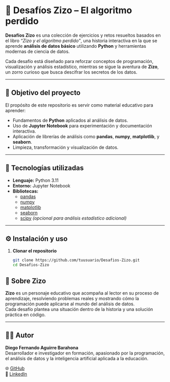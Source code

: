 # 📘 Desafíos Zizo – El algoritmo perdido  

**Desafíos Zizo** es una colección de ejercicios y retos resueltos basados en el libro _“Zizo y el algoritmo perdido”_, una historia interactiva en la que se aprende **análisis de datos básico** utilizando **Python** y herramientas modernas de ciencia de datos.  

Cada desafío está diseñado para reforzar conceptos de programación, visualización y análisis estadístico, mientras se sigue la aventura de **Zizo**, un zorro curioso que busca descifrar los secretos de los datos.  

---

## 🚀 Objetivo del proyecto

El propósito de este repositorio es servir como material educativo para aprender:  
- Fundamentos de **Python** aplicados al análisis de datos.  
- Uso de **Jupyter Notebook** para experimentación y documentación interactiva.  
- Aplicación de librerías de análisis como **pandas**, **numpy**, **matplotlib**, y **seaborn**.  
- Limpieza, transformación y visualización de datos.  

---

## 🧩 Tecnologías utilizadas

- **Lenguaje:** Python 3.11  
- **Entorno:** Jupyter Notebook  
- **Bibliotecas:**
  - [pandas](https://pandas.pydata.org/)
  - [numpy](https://numpy.org/)
  - [matplotlib](https://matplotlib.org/)
  - [seaborn](https://seaborn.pydata.org/)
  - [scipy](https://scipy.org/) *(opcional para análisis estadístico adicional)*  

---

## ⚙️ Instalación y uso

1. **Clonar el repositorio**
   ```bash
   git clone https://github.com/tuusuario/Desafios-Zizo.git
   cd Desafios-Zizo

## 🦊 Sobre Zizo  

**Zizo** es un personaje educativo que acompaña al lector en su proceso de aprendizaje, resolviendo problemas reales y mostrando cómo la programación puede aplicarse al mundo del análisis de datos.  
Cada desafío plantea una situación dentro de la historia y una solución práctica en código.  

---

## 👨‍🏫 Autor  

**Diego Fernando Aguirre Barahona**  
Desarrollador e investigador en formación, apasionado por la programación, el análisis de datos y la inteligencia artificial aplicada a la educación.  

🌐 [GitHub](https://github.com/FerB1t)  
💼 [LinkedIn](https://www.linkedin.com/in/diego-fernando-aguirre-27a0822b4/)
